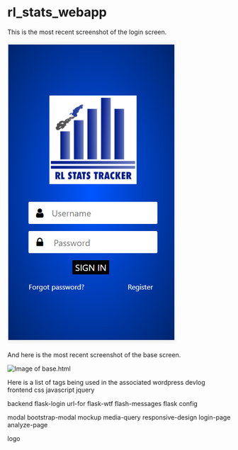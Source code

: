 # rl_stats_webapp

This is the most recent screenshot of the login screen.

![Image of login.html](https://github.com/waterBottleHolster/rl_stats_webapp_v2/blob/master/mockups/static/images/screenshots/current/login_v2.html%20mobile%20screenshot.png)

And here is the most recent screenshot of the base screen.

![Image of base.html](https://github.com/waterBottleHolster/rl_stats_webapp_v2/blob/mockup-only/static/images/screenshots/base.html%20screenshot.png)


Here is a list of tags being used in the associated wordpress devlog
frontend
css
javascript
jquery

backend
flask-login
url-for
flask-wtf
flash-messages
flask
config

modal
bootstrap-modal
mockup
media-query
responsive-design
login-page
analyze-page

logo
